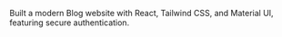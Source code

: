 Built a modern Blog website with React, Tailwind CSS, and Material UI, featuring secure authentication.
